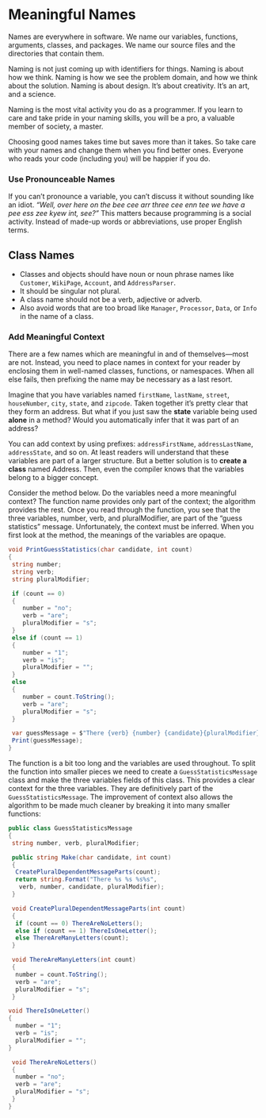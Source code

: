 # Meaningful Names

Names are everywhere in software. We name our variables, functions, arguments, classes, and packages. We name our source files and the directories that contain them.

Naming is not just coming up with identifiers for things. Naming is about how we think. Naming is how we see the problem domain, and how we think about the solution. Naming is about design. It’s about creativity. It’s an art, and a science.

Naming is the most vital activity you do as a programmer. If you learn to care and take pride in your naming skills, you will be a pro, a valuable member of society, a master.

Choosing good names takes time but saves more than it takes. So take care with your names and change them when you find better ones. Everyone who reads your code (including you) will be happier if you do.


### Use Pronounceable Names

If you can’t pronounce a variable, you can’t discuss it without sounding like an idiot. *“Well, over here on the bee cee arr three cee enn tee we have a pee ess zee kyew int, see?”*
This matters because programming is a social activity. Instead of made-up words or abbreviations, use proper English terms.

## Class Names

- Classes and objects should have noun or noun phrase names like `Customer`, `WikiPage`, `Account`, and `AddressParser`.
- It should be singular not plural.
- A class name should not be a verb, adjective or adverb.
 - Also avoid words that are too broad like `Manager`, `Processor`, `Data`, or `Info` in the name of a class.
 

### Add Meaningful Context

There are a few names which are meaningful in and of themselves—most are not. Instead, you need to place names in context for your reader by enclosing them in well-named classes, functions, or namespaces. When all else fails, then prefixing the name may be necessary as a last resort.

Imagine that you have variables named `firstName`, `lastName`, `street`, `houseNumber`, `city`, `state`, and `zipcode`. Taken together it’s pretty clear that they form an address. But what if you just saw the **state** variable being used **alone** in a method? Would you automatically infer that it was part of an address? 

You can add context by using prefixes: `addressFirstName`, `addressLastName`, `addressState`, and so on. At least readers will understand that these variables are part of a larger structure. But a better solution is to **create a class** named Address. Then, even the compiler knows that the variables belong to a bigger concept.

Consider the method below. Do the variables need a more meaningful context? The function name provides only part of the context; the algorithm provides the rest. Once you read through the function, you see that the three variables, number, verb, and pluralModifier, are part of the “guess statistics” message. Unfortunately, the context must be inferred. When you first look at the method, the meanings of the variables are opaque.

```c#
void PrintGuessStatistics(char candidate, int count)
{
 string number;
 string verb;
 string pluralModifier;

 if (count == 0) 
 {
    number = "no";
    verb = "are";
    pluralModifier = "s";
 } 
 else if (count == 1) 
 {
    number = "1";
    verb = "is";
    pluralModifier = "";
 } 
 else 
 {
    number = count.ToString();
    verb = "are";
    pluralModifier = "s";
 }

 var guessMessage = $"There {verb} {number} {candidate}{pluralModifier}";
 Print(guessMessage);
}
```

The function is a bit too long and the variables are used throughout. To split the function into smaller pieces we need to create a `GuessStatisticsMessage` class and make the three variables fields of this class. This provides a clear context for the three variables. They are definitively part of the `GuessStatisticsMessage`. The improvement of context also allows the algorithm to be made much cleaner by breaking it into many smaller functions:

```c#
public class GuessStatisticsMessage
{
 string number, verb, pluralModifier;

 public string Make(char candidate, int count)
 {
  CreatePluralDependentMessageParts(count);
  return string.Format("There %s %s %s%s",
   verb, number, candidate, pluralModifier);
 }

 void CreatePluralDependentMessageParts(int count)
 {
  if (count == 0) ThereAreNoLetters();
  else if (count == 1) ThereIsOneLetter();
  else ThereAreManyLetters(count);
 }

 void ThereAreManyLetters(int count) 
 {
  number = count.ToString();
  verb = "are";
  pluralModifier = "s";
 }

void ThereIsOneLetter()
{
  number = "1";
  verb = "is";
  pluralModifier = "";
}

 void ThereAreNoLetters()
 {
  number = "no";
  verb = "are";
  pluralModifier = "s";
 }
}
```
